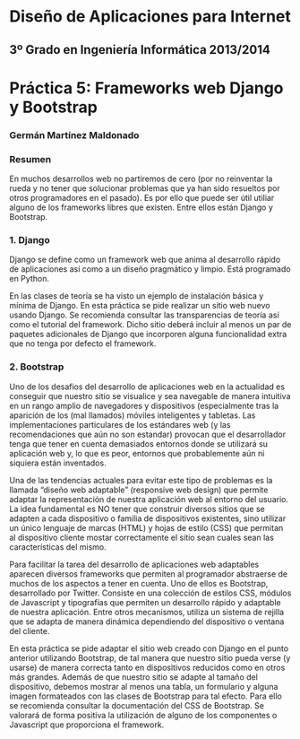 Diseño de Aplicaciones para Internet
====================================
3º Grado en Ingeniería Informática 2013/2014
--------------------------------------------


# Práctica 5: Frameworks web Django y Bootstrap
### Germán Martínez Maldonado

### Resumen

En muchos desarrollos web no partiremos de cero (por no reinventar la rueda y no tener que solucionar problemas que ya han sido resueltos por otros programadores en el pasado). Es por ello que puede ser útil utiliar alguno de los frameworks libres que existen. Entre ellos están Django y Bootstrap.

### 1. Django

Django se define como un framework web que anima al desarrollo rápido de aplicaciones así como a un diseño pragmático y limpio. Está programado en Python.

En las clases de teoría se ha visto un ejemplo de instalación básica y mínima de Django. En esta práctica se pide realizar un sitio web nuevo usando Django. Se recomienda consultar las transparencias de teoría así como el tutorial del framework. Dicho sitio deberá incluir al menos un par de paquetes adicionales de Django que incorporen alguna funcionalidad extra que no tenga por defecto el framework.

### 2. Bootstrap

Uno de los desafios del desarrollo de aplicaciones web en la actualidad es conseguir que nuestro sitio se visualice y sea navegable de manera intuitiva en un rango amplio de navegadores y dispositivos (especialmente tras la aparición de los (mal llamados) móviles inteligentes y tabletas. Las implementaciones particulares de los estándares web (y las recomendaciones que aún no son estandar) provocan que el desarrollador tenga que tener en cuenta demasiados entornos donde se utilizará su aplicación web y, lo que es peor, entornos que probablemente aún ni siquiera están inventados.

Una de las tendencias actuales para evitar este tipo de problemas es la llamada “diseño web adaptable” (responsive web design) que permite adaptar la representación de nuestra aplicación web al entorno del usuario. La idea fundamental es NO tener que construir diversos sitios que se adapten a cada dispositivo o familia de dispositivos existentes, sino utilizar un único lenguaje de marcas (HTML) y hojas de estilo (CSS) que permitan al dispositivo cliente mostar correctamente el sitio sean cuales sean las características del mismo.

Para facilitar la tarea del desarrollo de aplicaciones web adaptables aparecen diversos frameworks que permiten al programador abstraerse de muchos de los aspectos a tener en cuenta. Uno de ellos es Bootstrap, desarrollado por Twitter. Consiste en una colección de estilos CSS, módulos de Javascript y tipografías que permiten un desarrollo rápido y adaptable de nuestra aplicación. Entre otros mecanismos, utiliza un sistema de rejilla que se adapta de manera dinámica dependiendo del dispositivo o ventana del cliente.

En esta práctica se pide adaptar el sitio web creado con Django en el punto anterior utilizando Bootstrap, de tal manera que nuestro sitio pueda verse (y usarse) de manera correcta tanto en dispositivos reducidos como en otros más grandes. Además de que nuestro sitio se adapte al tamaño del dispositivo, debemos mostrar al menos una tabla, un formulario y alguna imagen formateados con las clases de Bootstrap para tal efecto. Para ello se recomienda consultar la documentación del CSS de Bootstrap. Se valorará de forma positiva la utilización de alguno de los componentes o Javascript que proporciona el framework.
